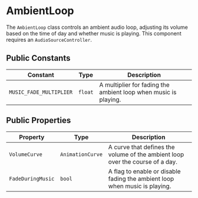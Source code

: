 # AmbientLoop

The `AmbientLoop` class controls an ambient audio loop, adjusting its volume based on the time of day and whether music is playing. This component requires an `AudioSourceController`.

## Public Constants

| Constant                | Type    | Description                                                     |
| ----------------------- | ------- | --------------------------------------------------------------- |
| `MUSIC_FADE_MULTIPLIER` | `float` | A multiplier for fading the ambient loop when music is playing. |

## Public Properties

| Property          | Type             | Description                                                                 |
| ----------------- | ---------------- | --------------------------------------------------------------------------- |
| `VolumeCurve`     | `AnimationCurve` | A curve that defines the volume of the ambient loop over the course of a day. |
| `FadeDuringMusic` | `bool`           | A flag to enable or disable fading the ambient loop when music is playing.  |
